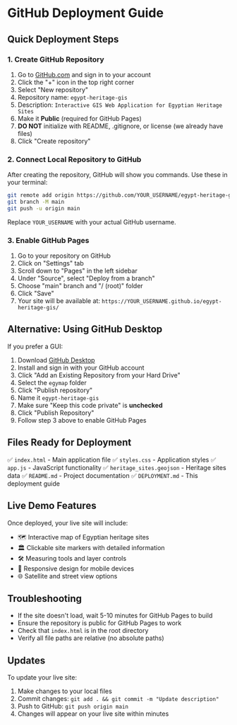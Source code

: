 # GitHub Deployment Guide

## Quick Deployment Steps

### 1. Create GitHub Repository
1. Go to [GitHub.com](https://github.com) and sign in to your account
2. Click the "+" icon in the top right corner
3. Select "New repository"
4. Repository name: `egypt-heritage-gis`
5. Description: `Interactive GIS Web Application for Egyptian Heritage Sites`
6. Make it **Public** (required for GitHub Pages)
7. **DO NOT** initialize with README, .gitignore, or license (we already have files)
8. Click "Create repository"

### 2. Connect Local Repository to GitHub
After creating the repository, GitHub will show you commands. Use these in your terminal:

```bash
git remote add origin https://github.com/YOUR_USERNAME/egypt-heritage-gis.git
git branch -M main
git push -u origin main
```

Replace `YOUR_USERNAME` with your actual GitHub username.

### 3. Enable GitHub Pages
1. Go to your repository on GitHub
2. Click on "Settings" tab
3. Scroll down to "Pages" in the left sidebar
4. Under "Source", select "Deploy from a branch"
5. Choose "main" branch and "/ (root)" folder
6. Click "Save"
7. Your site will be available at: `https://YOUR_USERNAME.github.io/egypt-heritage-gis/`

## Alternative: Using GitHub Desktop
If you prefer a GUI:
1. Download [GitHub Desktop](https://desktop.github.com/)
2. Install and sign in with your GitHub account
3. Click "Add an Existing Repository from your Hard Drive"
4. Select the `egymap` folder
5. Click "Publish repository" 
6. Name it `egypt-heritage-gis`
7. Make sure "Keep this code private" is **unchecked**
8. Click "Publish Repository"
9. Follow step 3 above to enable GitHub Pages

## Files Ready for Deployment
✅ `index.html` - Main application file
✅ `styles.css` - Application styles
✅ `app.js` - JavaScript functionality
✅ `heritage_sites.geojson` - Heritage sites data
✅ `README.md` - Project documentation
✅ `DEPLOYMENT.md` - This deployment guide

## Live Demo Features
Once deployed, your live site will include:
- 🗺️ Interactive map of Egyptian heritage sites
- 🏛️ Clickable site markers with detailed information
- 🛠️ Measuring tools and layer controls
- 📱 Responsive design for mobile devices
- 🌐 Satellite and street view options

## Troubleshooting
- If the site doesn't load, wait 5-10 minutes for GitHub Pages to build
- Ensure the repository is public for GitHub Pages to work
- Check that `index.html` is in the root directory
- Verify all file paths are relative (no absolute paths)

## Updates
To update your live site:
1. Make changes to your local files
2. Commit changes: `git add . && git commit -m "Update description"`
3. Push to GitHub: `git push origin main`
4. Changes will appear on your live site within minutes